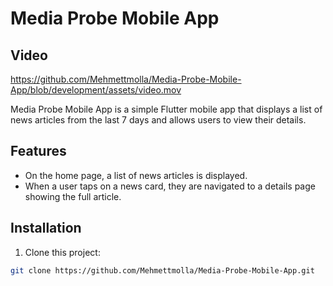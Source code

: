 # Media Probe Mobile App
## Video
https://github.com/Mehmettmolla/Media-Probe-Mobile-App/blob/development/assets/video.mov

Media Probe Mobile App is a simple Flutter mobile app that displays a list of news articles from the last 7 days and allows users to view their details.

## Features

- On the home page, a list of news articles is displayed.
- When a user taps on a news card, they are navigated to a details page showing the full article.

## Installation

1. Clone this project:

```bash
git clone https://github.com/Mehmettmolla/Media-Probe-Mobile-App.git






